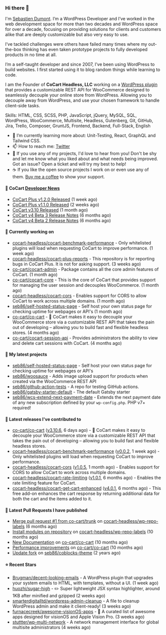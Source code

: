 ### Hi there 👋

I'm [Sebastien Dumont](https://sebastiendumont.com/). I’m a WordPress Developer and I’ve worked in the web development space for more than two decades and WordPress space for over a decade, focusing on providing solutions for clients and customers alike that are deeply customizable but also very easy to use.

I’ve tackled challenges were others have failed many times where my out-the-box thinking has even taken prototype projects to fully developed products in no time at all.

I’m a self-taught developer and since 2007, I’ve been using WordPress to build websites. I first started using it to blog random things while learning to code.

I am the Founder of **CoCart Headless, LLC** working on a [WordPress plugin](https://wordpress.org/plugins/cart-rest-api-for-woocommerce/) that provides a customizable REST API for WooCommerce designed to seamlessly decouple your online store from WordPress. Allowing you to decouple away from WordPress, and use your chosen framework to handle client-side tasks.

Skills: HTML, CSS, SCSS, PHP, JavaScript, jQuery, MySQL, SQL, WordPress, WooCommerce, Multisite, Headless, Gutenberg, Git, GitHub, Jira, Trello, Composer, GruntJS, Frontend, Backend, Full-Stack, English

* 🌱 I’m currently learning more about: Unit-Testing, React, GraphQL and Tailwind CSS.
* 📫 How to reach me: [Twitter](https://twitter.com/sebd86)
* 💬 If you use any of my projects, I'd love to hear from you! Don't be shy and let me know what you liked about and what needs being improved. Got an issue? Open a ticket and will try my best to help!
* ☕ If you like the open source projects I work on or even use any of them. [Buy me a coffee](https://www.buymeacoffee.com/sebastien) to show your support.

#### 🛒 CoCart [Developer News](https://cocart.dev)

- [CoCart Plus v1.2.0 Released](https://cocart.dev/cocart-plus-v1-2-0-released/) (1 week ago)
- [CoCart Plus v1.1.0 Released](https://cocart.dev/cocart-plus-v1-1-0-released/) (2 weeks ago)
- [CoCart v3.10 Released](https://cocart.dev/cocart-v3-10-released/) (1 month ago)
- [CoCart v4 Beta 3 Release Notes](https://cocart.dev/cocart-v4-beta-3-release-notes/) (6 months ago)
- [CoCart v4 Beta 2 Release Notes](https://cocart.dev/cocart-v4-beta-2-release-notes/) (6 months ago)

#### 👷 Currently working on

- [cocart-headless/cocart-benchmark-performance](https://github.com/cocart-headless/cocart-benchmark-performance) - Only whitelisted plugins will load when requesting CoCart to improve performance. (1 week ago)
- [cocart-headless/cocart-plus-reports](https://github.com/cocart-headless/cocart-plus-reports) - This repository is for reporting bugs in CoCart Plus. It is not for asking support. (3 weeks ago)
- [co-cart/cocart-admin](https://github.com/co-cart/cocart-admin) - Package contains all the core admin features of CoCart. (1 month ago)
- [co-cart/cocart-core](https://github.com/co-cart/cocart-core) - This is the core of CoCart that provides support for managing the user session and decouples WooCommerce. (1 month ago)
- [cocart-headless/cocart-cors](https://github.com/cocart-headless/cocart-cors) - Enables support for CORS to allow CoCart to work across multiple domains. (1 month ago)
- [seb86/self-hosted-status-page](https://github.com/seb86/self-hosted-status-page) - Self host your own status page for checking uptime for webpages or API&#39;s (1 month ago)
- [co-cart/co-cart](https://github.com/co-cart/co-cart) - 🛒 CoCart makes it easy to decouple your WooCommerce store via a customizable REST API that takes the pain out of developing – allowing you to build fast and flexible headless stores. (4 months ago)
- [co-cart/cocart-session-api](https://github.com/co-cart/cocart-session-api) - Provides administrators the ability to view and delete cart sessions with CoCart. (4 months ago)

#### 🌱 My latest projects

- [seb86/self-hosted-status-page](https://github.com/seb86/self-hosted-status-page) - Self host your own status page for checking uptime for webpages or API&#39;s
- [seb86/woosauce](https://github.com/seb86/woosauce) - Adds image upload support for products when created via the WooCommerce REST API
- [seb86/github-action-tests](https://github.com/seb86/github-action-tests) - A repo for testing GitHub actions.
- [seb86/gatsby-starter-default](https://github.com/seb86/gatsby-starter-default) - The default Gatsby starter
- [seb86/wcs-extend-next-payment-date](https://github.com/seb86/wcs-extend-next-payment-date) - Extends the next payment date of any new subscription defined by your `wp-config.php`. PHP v7&#43; required!

#### 🔭 Latest releases I've contributed to

- [co-cart/co-cart](https://github.com/co-cart/co-cart) ([v3.10.6](https://github.com/co-cart/co-cart/releases/tag/v3.10.6), 6 days ago) - 🛒 CoCart makes it easy to decouple your WooCommerce store via a customizable REST API that takes the pain out of developing – allowing you to build fast and flexible headless stores.
- [cocart-headless/cocart-benchmark-performance](https://github.com/cocart-headless/cocart-benchmark-performance) ([v0.0.2](https://github.com/cocart-headless/cocart-benchmark-performance/releases/tag/v0.0.2), 1 week ago) - Only whitelisted plugins will load when requesting CoCart to improve performance.
- [cocart-headless/cocart-cors](https://github.com/cocart-headless/cocart-cors) ([v1.0.5](https://github.com/cocart-headless/cocart-cors/releases/tag/v1.0.5), 1 month ago) - Enables support for CORS to allow CoCart to work across multiple domains.
- [cocart-headless/cocart-rate-limiting](https://github.com/cocart-headless/cocart-rate-limiting) ([v1.0.1](https://github.com/cocart-headless/cocart-rate-limiting/releases/tag/v1.0.1), 6 months ago) - Enables the rate limiting feature for CoCart.
- [cocart-headless/cocart-get-cart-enhanced](https://github.com/cocart-headless/cocart-get-cart-enhanced) ([v4.0.1](https://github.com/cocart-headless/cocart-get-cart-enhanced/releases/tag/v4.0.1), 6 months ago) - This free add-on enhances the cart response by returning additional data for both the cart and the items added to it.

#### 🔨 Latest Pull Requests I have published

- [Merge pull request #1 from co-cart/trunk](https://github.com/cocart-headless/wp-repo-labels/pull/2) on [cocart-headless/wp-repo-labels](https://github.com/cocart-headless/wp-repo-labels) (6 months ago)
- [Install modules on repository](https://github.com/cocart-headless/wp-repo-labels/pull/1) on [cocart-headless/wp-repo-labels](https://github.com/cocart-headless/wp-repo-labels) (10 months ago)
- [New Documentation](https://github.com/co-cart/co-cart/pull/377) on [co-cart/co-cart](https://github.com/co-cart/co-cart) (10 months ago)
- [Performance improvements](https://github.com/co-cart/co-cart/pull/376) on [co-cart/co-cart](https://github.com/co-cart/co-cart) (10 months ago)
- [Update fork](https://github.com/seb86/coblocks-theme/pull/2) on [seb86/coblocks-theme](https://github.com/seb86/coblocks-theme) (2 years ago)

#### ⭐ Recent Stars

- [Brugman/decent-looking-emails](https://github.com/Brugman/decent-looking-emails) - A WordPress plugin that upgrades your system emails to HTML, with templates, without a UI. (1 week ago)
- [huozhi/sugar-high](https://github.com/huozhi/sugar-high) - ✏️ Super lightweight JSX syntax highlighter, around 1KB after minified and gzipped (2 weeks ago)
- [smarterdigitalltd/wordpress-admin-cleanup](https://github.com/smarterdigitalltd/wordpress-admin-cleanup) - A file to cleanup WordPress admin and make it client-ready! (3 weeks ago)
- [furnacecreek/awesome-visionOS-apps](https://github.com/furnacecreek/awesome-visionOS-apps) - 🥽 A curated list of awesome apps designed for visionOS and Apple Vision Pro. (3 weeks ago)
- [stuttter/wp-multi-network](https://github.com/stuttter/wp-multi-network) - A network management interface for global multisite administrators (4 weeks ago)
